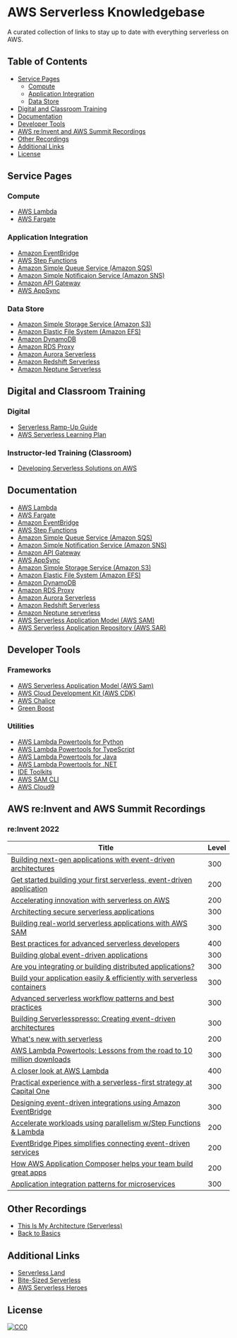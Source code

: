 # AWS Serverless Knowledgebase
A curated collection of links to stay up to date with everything serverless on AWS.

## Table of Contents
- [Service Pages](#service-pages)
  - [Compute](#compute)
  - [Application Integration](#application-integration)
  - [Data Store](#data-store)
- [Digital and Classroom Training](#digital-and-classroom-training)
- [Documentation](#documentation)
- [Developer Tools](#developer-tools)
- [AWS re:Invent and AWS Summit Recordings](#aws-reinvent-and-aws-summit-recordings)
- [Other Recordings](#other-recordings)
- [Additional Links](#additional-links)
- [License](#license)

## Service Pages
### Compute
- [AWS Lambda](https://aws.amazon.com/lambda/?c=ser&sec=srv)
- [AWS Fargate](https://aws.amazon.com/fargate/?c=ser&sec=srv)

### Application Integration
- [Amazon EventBridge](https://aws.amazon.com/eventbridge/?c=ser&sec=srv)
- [AWS Step Functions](https://aws.amazon.com/step-functions/?c=ser&sec=srv)
- [Amazon Simple Queue Service (Amazon SQS)](https://aws.amazon.com/sqs/?c=ser&sec=srv)
- [Amazon Simple Notificaion Service (Amazon SNS)](https://aws.amazon.com/sns/?c=ser&sec=srv)
- [Amazon API Gateway](https://aws.amazon.com/api-gateway/?c=ser&sec=srv)
- [AWS AppSync](https://aws.amazon.com/appsync/?c=ser&sec=srv)

###  Data Store
- [Amazon Simple Storage Service (Amazon S3)](https://aws.amazon.com/s3/?c=ser&sec=srv)
- [Amazon Elastic File System (Amazon EFS)](https://aws.amazon.com/efs/?c=ser&sec=srv)
- [Amazon DynamoDB](https://aws.amazon.com/dynamodb/?c=ser&sec=srv)
- [Amazon RDS Proxy](https://aws.amazon.com/rds/proxy/?c=ser&sec=srv)
- [Amazon Aurora Serverless](https://aws.amazon.com/rds/aurora/serverless/?c=ser&sec=srv)
- [Amazon Redshift Serverless](https://aws.amazon.com/redshift/redshift-serverless/)
- [Amazon Neptune Serverless](https://aws.amazon.com/neptune/serverless/)

## Digital and Classroom Training
### Digital
- [Serverless Ramp-Up Guide](https://d1.awsstatic.com/training-and-certification/ramp-up_guides/Ramp-Up_Guide_Serverless.pdf)
- [AWS Serverless Learning Plan](https://explore.skillbuilder.aws/learn/public/learning_plan/view/92/serverless-learning-plan?la=sec&sec=lp)

### Instructor-led Training (Classroom)
- [Developing Serverless Solutions on AWS](https://aws.amazon.com/training/classroom/developing-serverless-solutions-on-aws/?trk=ac88403c-f473-4368-b814-ed5310e42295&sc_channel=el)

## Documentation
- [AWS Lambda](https://docs.aws.amazon.com/lambda/)
- [AWS Fargate](https://docs.aws.amazon.com/AmazonECS/latest/developerguide/AWS_Fargate.html)
- [Amazon EventBridge](https://docs.aws.amazon.com/eventbridge)
- [AWS Step Functions](https://docs.aws.amazon.com/step-functions/)
- [Amazon Simple Queue Service (Amazon SQS)](https://docs.aws.amazon.com/sqs)
- [Amazon Simple Notification Service (Amazon SNS)](https://docs.aws.amazon.com/sns/)
- [Amazon API Gateway](https://docs.aws.amazon.com/apigateway)
- [AWS AppSync](https://docs.aws.amazon.com/appsync/)
- [Amazon Simple Storage Service (Amazon S3)](https://docs.aws.amazon.com/s3)
- [Amazon Elastic File System (Amazon EFS)](https://docs.aws.amazon.com/efs/)
- [Amazon DynamoDB](https://docs.aws.amazon.com/dynamodb)
- [Amazon RDS Proxy](https://docs.aws.amazon.com/AmazonRDS/latest/AuroraUserGuide/rds-proxy.html)
- [Amazon Aurora Serverless](https://docs.aws.amazon.com/AmazonRDS/latest/AuroraUserGuide/aurora-serverless-v2.html)
- [Amazon Redshift Serverless](https://docs.aws.amazon.com/redshift/latest/gsg/new-user-serverless.html)
- [Amazon Neptune serverless](https://docs.aws.amazon.com/neptune/latest/userguide/neptune-serverless.html)
- [AWS Serverless Application Model (AWS SAM)](https://docs.aws.amazon.com/serverless-application-model/?id=docs_gateway)
- [AWS Serverless Application Repository (AWS SAR)](https://docs.aws.amazon.com/serverlessrepo/)

## Developer Tools

### Frameworks
- [AWS Serverless Application Model (AWS Sam)](https://aws.amazon.com/serverless/sam/)
- [AWS Cloud Development Kit (AWS CDK)](https://aws.amazon.com/cdk/)
- [AWS Chalice](https://github.com/aws/chalice)
- [Green Boost](https://awslabs.github.io/green-boost/)

### Utilities
- [AWS Lambda Powertools for Python](https://github.com/awslabs/aws-lambda-powertools-python)
- [AWS Lambda Powertools for TypeScript ](https://github.com/awslabs/aws-lambda-powertools-typescript)
- [AWS Lambda Powertools for Java](https://github.com/awslabs/aws-lambda-powertools-java)
- [AWS Lambda Powertools for .NET](https://github.com/awslabs/aws-lambda-powertools-dotnet)
- [IDE Toolkits](https://aws.amazon.com/developer/tools/)
- [AWS SAM CLI](https://github.com/aws/aws-sam-cli)
- [AWS Cloud9](https://aws.amazon.com/cloud9/)

## AWS re:Invent and AWS Summit Recordings

### re:Invent 2022
| Title                                                                  | Level |
|------------------------------------------------------------------------|-------|
| [Building next-gen applications with event-driven architectures](https://youtu.be/SbL3a9YOW7s)         | 300   |
| [Get started building your first serverless, event-driven application](https://youtu.be/-WYBOuP1Y6E)   | 200   |
| [Accelerating innovation with serverless on AWS](https://youtu.be/7bY-YH70h8g)                         | 200   |
| [Architecting secure serverless applications](https://youtu.be/A8iHQjHv8nY)                            | 300   |
| [Building real-world serverless applications with AWS SAM](https://youtu.be/jZcS-XRt2Mo)               | 300   |
| [Best practices for advanced serverless developers](https://youtu.be/PiQ_eZFO2GU)                      | 400   |
| [Building global event-driven applications](https://youtu.be/NNTsOKuPlTQ)                              | 300   |
| [Are you integrating or building distributed applications?](https://youtu.be/Zrj7RD7G24Q)              | 300   |
| [Build your application easily & efficiently with serverless containers](https://youtu.be/MqPxzWqttJs) | 300   |
| [Advanced serverless workflow patterns and best practices](https://youtu.be/o6-7BAUWaqg)               | 300   |
| [Building Serverlesspresso: Creating event-driven architectures](https://youtu.be/qs0U0LdNkV0)         | 300   |
| [What's new with serverless](https://youtu.be/qHI8E92W9ZA)                                             | 200   |
| [AWS Lambda Powertools: Lessons from the road to 10 million downloads](https://youtu.be/dH2GP6Lydj8)   | 300   |
| [A closer look at AWS Lambda](https://youtu.be/0_jfH6qijVY)                                            | 400   |
| [Practical experience with a serverless-first strategy at Capital One](https://youtu.be/NZVNAEK6shc)   | 300   |
| [Designing event-driven integrations using Amazon EventBridge](https://youtu.be/W3Rh70jG-LM)           | 300   |
| [Accelerate workloads using parallelism w/Step Functions & Lambda](https://youtu.be/SG6_oy72hh4)       | 200   |
| [EventBridge Pipes simplifies connecting event-driven services](https://youtu.be/xXGXCOc3cBs)          | 200   |
| [How AWS Application Composer helps your team build great apps](https://youtu.be/txzU1Go9oxc)          | 200   |
| [Application integration patterns for microservices](https://youtu.be/GoBOivyE7PY)                     | 300   |

## Other Recordings
- [This Is My Architecture (Serverless)](https://aws.amazon.com/architecture/this-is-my-architecture/?tma.sort-by=item.additionalFields.airDate&tma.sort-order=desc&awsf.category=categories%23serverless&awsf.industry=*all&awsf.language=language%23english&awsf.show=*all&awsf.format=*all&awsf.use-case=*all)
- [Back to Basics](https://aws.amazon.com/architecture/back-to-basics/?tma.sort-by=item.additionalFields.airDate&tma.sort-order=desc&awsf.categories=categories%23serverless&awsf.architectural-pattern=*all)

## Additional Links
- [Serverless Land](https://serverlessland.com/)
- [Bite-Sized Serverless](https://bitesizedserverless.com/)
- [AWS Serverless Heroes](https://aws.amazon.com/developer/community/heroes/?community-heroes-all.sort-by=item.additionalFields.sortPosition&community-heroes-all.sort-order=asc&awsf.filter-hero-category=heroes%23serverless&awsf.filter-location=*all&awsf.filter-year=*all&awsf.filter-activity=*all)

## License
[![CC0](https://i.creativecommons.org/p/zero/1.0/88x31.png)](https://creativecommons.org/publicdomain/zero/1.0/)
